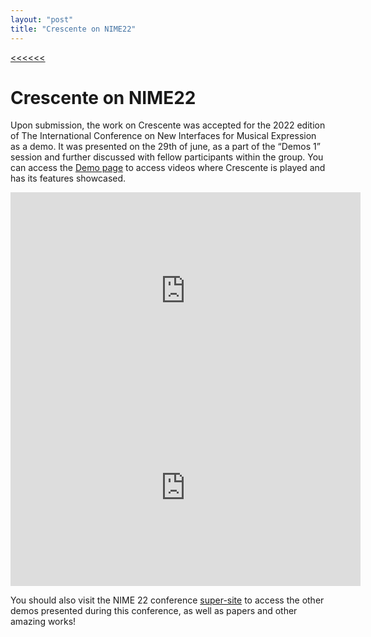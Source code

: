 ```yaml
---
layout: "post"
title: "Crescente on NIME22"
---
```

[<<<<<<](/updates.html)
# Crescente on NIME22

Upon submission, the work on Crescente was accepted for the 2022 edition of The International Conference on New Interfaces for Musical Expression as a demo.
It was presented on the 29th of june, as a part of the “Demos 1” session and further discussed with fellow participants within the group.
You can access the [Demo page][DEMONIME] to access videos where Crescente is played and has its features showcased.

<iframe width="560" height="315" src="https://www.youtube-nocookie.com/embed/ZZ6-Tx7Mri8" title="YouTube video player" frameborder="0" allow="accelerometer; autoplay; clipboard-write; encrypted-media; gyroscope; picture-in-picture; web-share" allowfullscreen></iframe>

<iframe width="560" height="315" src="https://www.youtube-nocookie.com/embed/-8r1EX52NtU" title="YouTube video player" frameborder="0" allow="accelerometer; autoplay; clipboard-write; encrypted-media; gyroscope; picture-in-picture; web-share" allowfullscreen></iframe>

You should also visit the NIME 22 conference [super-site][NIMESUPERSITE] to access the other demos presented during this conference, as well as papers and other amazing works!


[DEMONIME]: https://nime-2022.super.site/demos/crescente-a-new-musical-instrument-for-live-performance
[NIMESUPERSITE]: https://nime-2022.super.site
